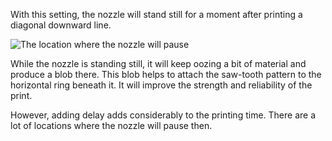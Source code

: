 With this setting, the nozzle will stand still for a moment after printing a diagonal downward line.

![The location where the nozzle will pause](../../../articles/images/wireframe_bottom_delay.svg)

While the nozzle is standing still, it will keep oozing a bit of material and produce a blob there. This blob helps to attach the saw-tooth pattern to the horizontal ring beneath it. It will improve the strength and reliability of the print.

However, adding delay adds considerably to the printing time. There are a lot of locations where the nozzle will pause then.
